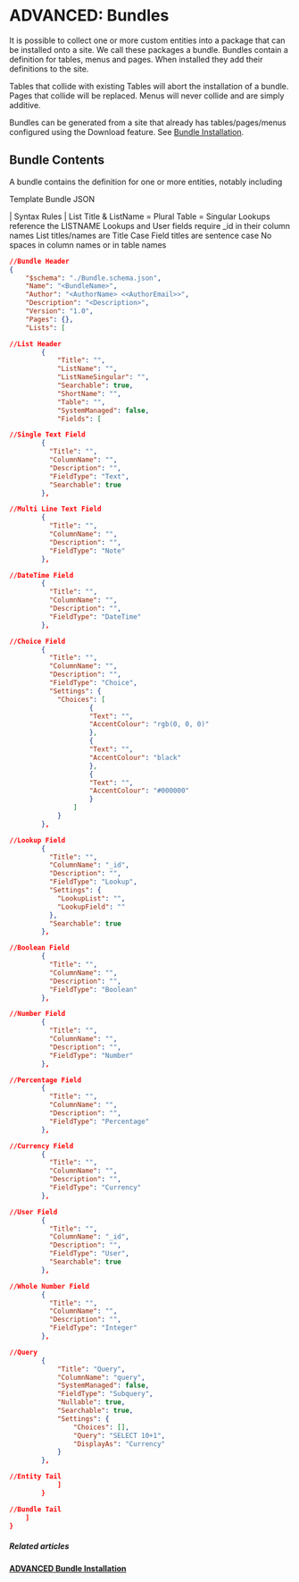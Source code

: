 # ADVANCED: Bundles

It is possible to collect one or more custom entities into a package that can be installed onto a site. We call these packages a bundle. Bundles contain a definition for tables, menus and pages. When installed they add their definitions to the site.

Tables that collide with existing Tables will abort the installation of a bundle. Pages that collide will be replaced. Menus will never collide and are simply additive.

Bundles can be generated from a site that already has tables/pages/menus configured using the Download feature. See [Bundle Installation](https://docs.rapidplatform.com/books/designer/page/bundle-installation "Bundle Installation").

## Bundle Contents

A bundle contains the definition for one or more entities, notably including

Template Bundle JSON

| Syntax Rules | List Title &amp; ListName = Plural Table = Singular Lookups reference the LISTNAME Lookups and User fields require \_id in their column names List titles/names are Title Case Field titles are sentence case No spaces in column names or in table names

```JSON
//Bundle Header
{
    "$schema": "./Bundle.schema.json",
    "Name": "<BundleName>",
    "Author": "<AuthorName> <<AuthorEmail>>",
    "Description": "<Description>",
    "Version": "1.0",
    "Pages": {},
    "Lists": [

```

```JSON
//List Header
        {
            "Title": "",
            "ListName": "",
            "ListNameSingular": "",
            "Searchable": true,
            "ShortName": "",
            "Table": "",
            "SystemManaged": false,
            "Fields": [

```

```JSON
//Single Text Field
        {
          "Title": "",
          "ColumnName": "",
          "Description": "",
          "FieldType": "Text",
          "Searchable": true
        },

```

```JSON
//Multi Line Text Field
        {
          "Title": "",
          "ColumnName": "",
          "Description": "",
          "FieldType": "Note"
        },

```

```JSON
//DateTime Field
        {
          "Title": "",
          "ColumnName": "",
          "Description": "",
          "FieldType": "DateTime"
        },

```

```JSON
//Choice Field
        {
          "Title": "",
          "ColumnName": "",
          "Description": "",
          "FieldType": "Choice",
          "Settings": {
            "Choices": [
                    {
                    "Text": "",
                    "AccentColour": "rgb(0, 0, 0)"
                    },
                    {
                    "Text": "",
                    "AccentColour": "black"
                    },
                    {
                    "Text": "",
                    "AccentColour": "#000000"
                    }
                ]
            }
        },

```

```JSON
//Lookup Field
        {
          "Title": "",
          "ColumnName": "_id",
          "Description": "",
          "FieldType": "Lookup",
          "Settings": {
            "LookupList": "",
            "LookupField": ""
          },
          "Searchable": true
        },

```

```JSON
//Boolean Field
        {
          "Title": "",
          "ColumnName": "",
          "Description": "",
          "FieldType": "Boolean"
        },

```

```JSON
//Number Field
        {
          "Title": "",
          "ColumnName": "",
          "Description": "",
          "FieldType": "Number"
        },

```

```JSON
//Percentage Field
        {
          "Title": "",
          "ColumnName": "",
          "Description": "",
          "FieldType": "Percentage"
        },

```

```JSON
//Currency Field
        {
          "Title": "",
          "ColumnName": "",
          "Description": "",
          "FieldType": "Currency"
        },

```

```JSON
//User Field
        {
          "Title": "",
          "ColumnName": "_id",
          "Description": "",
          "FieldType": "User",
          "Searchable": true
        },

```

```JSON
//Whole Number Field
        {
          "Title": "",
          "ColumnName": "",
          "Description": "",
          "FieldType": "Integer"
        },

```

```JSON
//Query
        {
            "Title": "Query",
            "ColumnName": "query",
            "SystemManaged": false,
            "FieldType": "Subquery",
            "Nullable": true,
            "Searchable": true,
            "Settings": {
                "Choices": [],
                "Query": "SELECT 10+1",
                "DisplayAs": "Currency"
            }
        },

```

```JSON
//Entity Tail
            ]
        }

```

```JSON
//Bundle Tail
    ]
}

```

##### **Related articles**

[**ADVANCED Bundle Installation**](https://docs.rapidplatform.com/books/designer/page/advanced-bundle-installation)